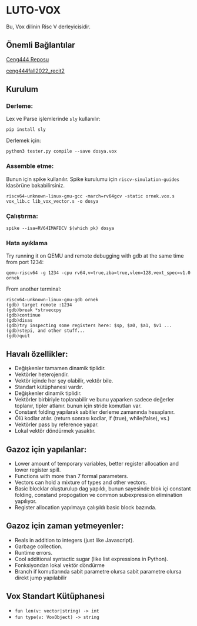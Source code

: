 # LUTO-VOX

Bu, Vox dilinin Risc V derleyicisidir.

## Önemli Bağlantılar
[Ceng444 Reposu](https://github.com/cemonem/ceng444)

[ceng444fall2022_recit2](https://github.com/cemonem/ceng444fall2022_recit2)

## Kurulum
### Derleme:
Lex ve Parse işlemlerinde `sly` kullanılır:

```
pip install sly
```

Derlemek için:
```
python3 tester.py compile --save dosya.vox
```
### Assemble etme:
Bunun için spike kullanılır. Spike kurulumu için `riscv-simulation-guides` klasörüne bakabilirsiniz.

```
riscv64-unknown-linux-gnu-gcc -march=rv64gcv -static ornek.vox.s vox_lib.c lib_vox_vector.s -o dosya
```
### Çalıştırma:
```
spike --isa=RV64IMAFDCV $(which pk) dosya
```
### Hata ayıklama
Try running it on QEMU and remote debugging with gdb at the same time from port 1234:

```
qemu-riscv64 -g 1234 -cpu rv64,v=true,zba=true,vlen=128,vext_spec=v1.0 ornek
```

From another terminal:
```
riscv64-unknown-linux-gnu-gdb ornek
(gdb) target remote :1234
(gdb)break *strveccpy
(gdb)continue
(gdb)disas
(gdb)try inspecting some registers here: $sp, $a0, $a1, $v1 ...
(gdb)stepi, and other stuff...
(gdb)quit
```



## Havalı özellikler:
- Değişkenler tamamen dinamik tiplidir.
- Vektörler heterojendir.
- Vektör içinde her şey olabilir, vektör bile.
- Standart kütüphanesi vardır.
- Değişkenler dinamik tiplidir.
- Vektörler birbiriyle toplanabilir ve bunu yaparken sadece değerler toplanır, tipler atlanır. bunun için stride komutları var.
- Constant folding yapılarak sabitler derleme zamanında hesaplanır.
- Ölü kodlar atılır. (return sonrası kodlar, if (true), while(false), vs.)
- Vektörler pass by reference yapar.
- Lokal vektör döndürmek yasaktır.

## Gazoz için yapılanlar:
- Lower amount of temporary variables, better register allocation and lower register spill.
- Functions with more than 7 formal parameters.
- Vectors can hold a mixture of types and other vectors.
- Basic blocklar oluşturulup dag yapıldı, bunun sayesinde blok içi constant folding, constand propogation ve common subexpression elimination yapılıyor. 
- Register allocation yapılmaya çalışıldı basic block bazında.

## Gazoz için zaman yetmeyenler:
- Reals in addition to integers (just like Javascript).
- Garbage collection.
- Runtime errors.
- Cool additional syntactic sugar (like list expressions in Python).
- Fonksiyondan lokal vektör döndürme
- Branch if komutlarında sabit parametre olursa sabit parametre olursa direkt jump yapılabilir 

## Vox Standart Kütüphanesi
- `fun len(v: vector|string) -> int`
- `fun type(v: VoxObject) -> string`



